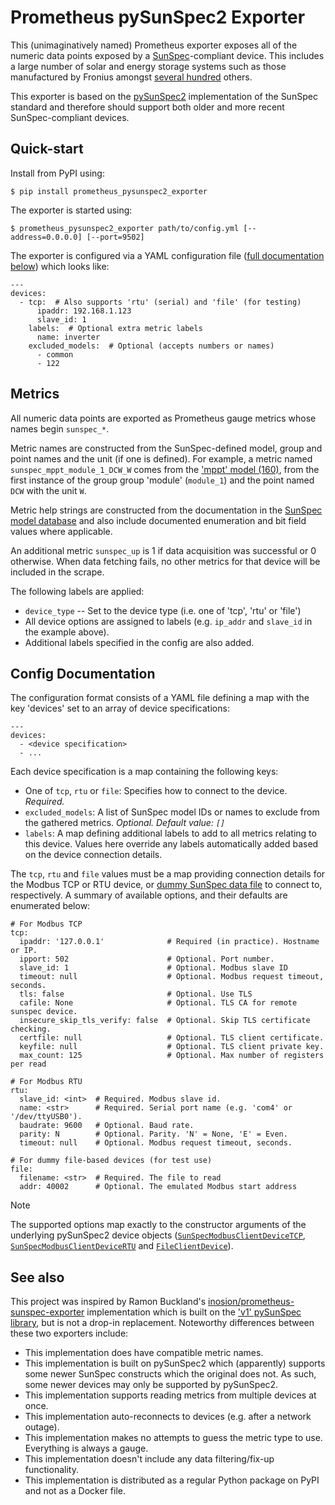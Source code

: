 Prometheus pySunSpec2 Exporter
==============================

This (unimaginatively named) Prometheus exporter exposes all of the numeric
data points exposed by a [SunSpec](https://sunspec.org/)-compliant device.
This includes a large number of solar and energy storage systems such as those
manufactured by Fronius amongst [several
hundred](https://sunspec.org/product-certification-registry/) others.

This exporter is based on the
[pySunSpec2](https://github.com/sunspec/pysunspec2) implementation of the
SunSpec standard and therefore should support both older and more recent
SunSpec-compliant devices.


Quick-start
-----------

Install from PyPI using:

    $ pip install prometheus_pysunspec2_exporter

The exporter is started using:

    $ prometheus_pysunspec2_exporter path/to/config.yml [--address=0.0.0.0] [--port=9502]

The exporter is configured via a YAML configuration file ([full documentation
below](#config-documentation)) which looks like:

    ---
    devices:
      - tcp:  # Also supports 'rtu' (serial) and 'file' (for testing)
          ipaddr: 192.168.1.123
          slave_id: 1
        labels:  # Optional extra metric labels
          name: inverter
        excluded_models:  # Optional (accepts numbers or names)
          - common
          - 122

Metrics
-------

All numeric data points are exported as Prometheus gauge metrics whose names
begin `sunspec_*`.

Metric names are constructed from the SunSpec-defined model, group and point
names and the unit (if one is defined). For example, a metric named
`sunspec_mppt_module_1_DCW_W` comes from the ['mppt' model
(160)](https://github.com/sunspec/models/blob/25fbcac7b5b69cbd8550742549d67637bc715523/json/model_160.json),
from the first instance of the group group 'module' (`module_1`) and the point
named `DCW` with the unit `W`.

Metric help strings are constructed from the documentation in the [SunSpec
model database](https://github.com/sunspec/models) and also include documented
enumeration and bit field values where applicable.

An additional metric `sunspec_up` is 1 if data acquisition was successful or 0
otherwise. When data fetching fails, no other metrics for that device will be
included in the scrape.

The following labels are applied:

* `device_type` -- Set to the device type (i.e. one of 'tcp', 'rtu' or 'file')
* All device options are assigned to labels (e.g. `ip_addr` and `slave_id` in
  the example above).
* Additional labels specified in the config are also added.


Config Documentation
--------------------

The configuration format consists of a YAML file defining a map with the
key 'devices' set to an array of device specifications:

    ---
    devices:
      - <device specification>
      - ...

Each device specification is a map containing the following keys:

* One of `tcp`, `rtu` or `file`: Specifies how to connect to the device.
  *Required.*
* `excluded_models`: A list of SunSpec model IDs or names to exclude from the
  gathered metrics. *Optional. Default value: `[]`*
* `labels`: A map defining additional labels to add to all metrics relating to
  this device. Values here override any labels automatically added based on the
  device connection details.

The `tcp`, `rtu` and `file` values must be a map providing connection details
for the Modbus TCP or RTU device, or [dummy SunSpec data
file](https://github.com/sunspec/pysunspec2/tree/e674441123a6a8939e541f935320c857e8205b99/sunspec2/tests/test_data)
to connect to, respectively. A summary of available options, and their defaults
are enumerated below:

    # For Modbus TCP
    tcp:
      ipaddr: '127.0.0.1'              # Required (in practice). Hostname or IP.
      ipport: 502                      # Optional. Port number.
      slave_id: 1                      # Optional. Modbus slave ID
      timeout: null                    # Optional. Modbus request timeout, seconds.
      tls: false                       # Optional. Use TLS
      cafile: None                     # Optional. TLS CA for remote sunspec device.
      insecure_skip_tls_verify: false  # Optional. Skip TLS certificate checking.
      certfile: null                   # Optional. TLS client certificate.
      keyfile: null                    # Optional. TLS client private key.
      max_count: 125                   # Optional. Max number of registers per read
    
    # For Modbus RTU
    rtu:
      slave_id: <int>  # Required. Modbus slave id.
      name: <str>      # Required. Serial port name (e.g. 'com4' or '/dev/ttyUSB0').
      baudrate: 9600   # Optional. Baud rate.
      parity: N        # Optional. Parity. 'N' = None, 'E' = Even.
      timeout: null    # Optional. Modbus request timeout, seconds.
    
    # For dummy file-based devices (for test use)
    file:
      filename: <str>  # Required. The file to read
      addr: 40002      # Optional. The emulated Modbus start address

> [!NOTE]
>
> The supported options map exactly to the constructor arguments of the
> underlying pySunSpec2 device objects
> ([`SunSpecModbusClientDeviceTCP`](https://github.com/sunspec/pysunspec2/blob/e674441123a6a8939e541f935320c857e8205b99/sunspec2/modbus/client.py#L319-L322),
> [`SunSpecModbusClientDeviceRTU`](https://github.com/sunspec/pysunspec2/blob/e674441123a6a8939e541f935320c857e8205b99/sunspec2/modbus/client.py#L366-L400)
> and
> [`FileClientDevice`](https://github.com/sunspec/pysunspec2/blob/e674441123a6a8939e541f935320c857e8205b99/sunspec2/file/client.py#L61-L62)).


See also
--------

This project was inspired by Ramon Buckland's
[inosion/prometheus-sunspec-exporter](https://github.com/inosion/prometheus-sunspec-exporter)
implementation which is built on the ['v1' pySunSpec
library](https://github.com/sunspec/pysunspec), but is not a drop-in
replacement. Noteworthy differences between these two exporters include:

* This implementation does have compatible metric names.
* This implementation is built on pySunSpec2 which (apparently) supports some
  newer SunSpec constructs which the original does not. As such, some newer
  devices may only be supported by pySunSpec2.
* This implementation supports reading metrics from multiple devices at once.
* This implementation auto-reconnects to devices (e.g. after a network outage).
* This implementation makes no attempts to guess the metric type to use.
  Everything is always a gauge.
* This implementation doesn't include any data filtering/fix-up functionality.
* This implementation is distributed as a regular Python package on PyPI and
  not as a Docker file.
